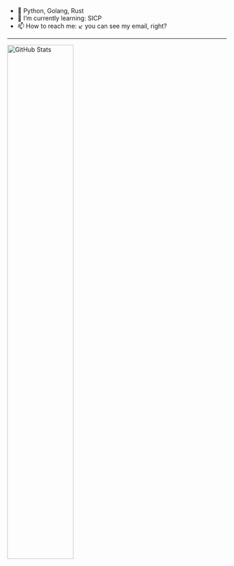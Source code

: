 <!--
**laipz8200/laipz8200** is a ✨ _special_ ✨ repository because its `README.md` (this file) appears on your GitHub profile.

Here are some ideas to get you started:

- 🔭 I’m currently working on ...
- 🌱 I’m currently learning ...
- 👯 I’m looking to collaborate on ...
- 🤔 I’m looking for help with ...
- 💬 Ask me about ...
- 📫 How to reach me: ...
- 😄 Pronouns: ...
- ⚡ Fun fact: ...
-->

- 🤔 Python, Golang, Rust
- 🌱 I’m currently learning: SICP
- 📫 How to reach me: ↙ you can see my email, right?

<hr />

<div id="commmits">
  <a href="https://github.com/laipz8200">
    <img align="center" alt="GitHub Stats" width="55%" src="https://github-readme-stats.vercel.app/api?username=laipz8200&show_icons=true&count_private=true&theme=swift&include_all_commits=true" />
  </a>
</div>
